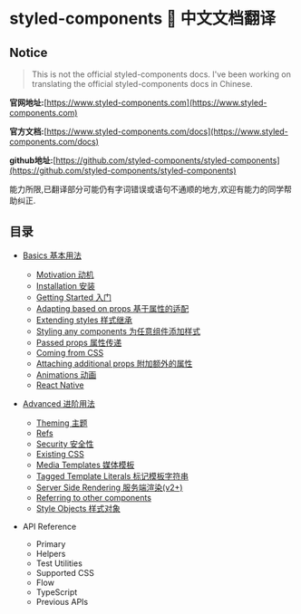 # styled-components 💅 中文文档翻译

## Notice

> This is not the official styled-components docs. I've been working on translating the official styled-components docs in Chinese. 

**官网地址:**[https://www.styled-components.com](https://www.styled-components.com)

**官方文档:**[https://www.styled-components.com/docs](https://www.styled-components.com/docs)

**github地址:**[https://github.com/styled-components/styled-components](https://github.com/styled-components/styled-components)



能力所限,已翻译部分可能仍有字词错误或语句不通顺的地方,欢迎有能力的同学帮助纠正.

## 目录

- [Basics 基本用法](./Basics.md)
  - [Motivation 动机](./Basics.md#动机)
  - [Installation 安装](./Basics.md#安装)
  - [Getting Started 入门](./Basics.md#入门)
  - [Adapting based on props 基于属性的适配](./Basics.md#基于属性的适配)
  - [Extending styles 样式继承](./Basics.md#样式继承)
  - [Styling any components 为任意组件添加样式](./Basics.md#给任何组件添加样式) 
  - [Passed props 属性传递](./Basics.md#属性传递)
  - [Coming from CSS](./Basics.md#ComingfromCSS)
  - [Attaching additional props 附加额外的属性](./Basics.md#附加额外的属性)
  - [Animations 动画](./Basics.md#动画)
  - [React Native](./Basics.md#ReactNative)

- [Advanced 进阶用法](./Advanced.md)
  - [Theming 主题](./Advanced.md#主题)
  - [Refs](./Advanced.md#Refs)
  - [Security 安全性](./Advanced.md#安全性)
  - [Existing CSS](./Advanced.md#ExistingCSS)
  - [Media Templates 媒体模板](./Advanced.md#媒体模板)
  - [Tagged Template Literals 标记模板字符串](./Advanced.md#标记模板字符串)
  - [Server Side Rendering 服务端渲染(v2+)](./Advanced.md#服务端渲染)
  - [Referring to other components](./Advanced.md#referring-to-other-components)
  - [Style Objects 样式对象](./Advanced.md#样式对象)

- API Reference
  - Primary
  - Helpers
  - Test Utilities
  - Supported CSS
  - Flow
  - TypeScript
  - Previous APIs
